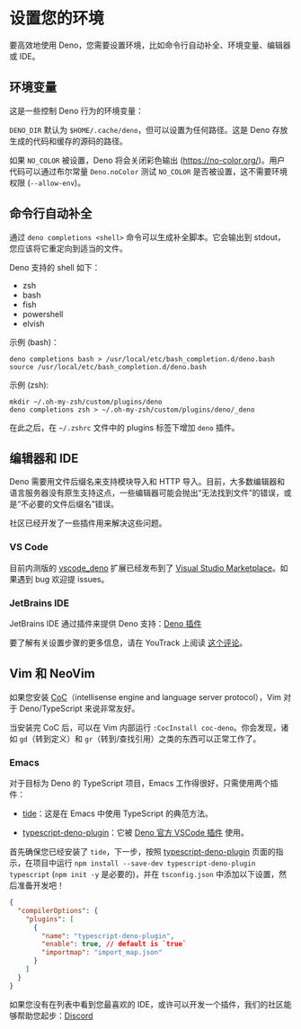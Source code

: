 # 设置您的环境

要高效地使用 Deno，您需要设置环境，比如命令行自动补全、环境变量、编辑器或 IDE。

## 环境变量

这是一些控制 Deno 行为的环境变量：

`DENO_DIR` 默认为 `$HOME/.cache/deno`，但可以设置为任何路径。这是 Deno 存放生成的代码和缓存的源码的路径。

如果 `NO_COLOR` 被设置，Deno 将会关闭彩色输出 (<https://no-color.org/>)。用户代码可以通过布尔常量 `Deno.noColor` 测试 `NO_COLOR` 是否被设置，这不需要环境权限 (`--allow-env`)。

## 命令行自动补全

通过 `deno completions <shell>` 命令可以生成补全脚本。它会输出到 stdout，您应该将它重定向到适当的文件。

Deno 支持的 shell 如下：

- zsh
- bash
- fish
- powershell
- elvish

示例 (bash)：

```shell
deno completions bash > /usr/local/etc/bash_completion.d/deno.bash
source /usr/local/etc/bash_completion.d/deno.bash
```

示例 (zsh):

```shell
mkdir ~/.oh-my-zsh/custom/plugins/deno
deno completions zsh > ~/.oh-my-zsh/custom/plugins/deno/_deno
```

在此之后，在 `~/.zshrc` 文件中的 plugins 标签下增加 `deno` 插件。

## 编辑器和 IDE

Deno 需要用文件后缀名来支持模块导入和 HTTP 导入。目前，大多数编辑器和语言服务器没有原生支持这点，一些编辑器可能会抛出“无法找到文件”的错误，或是“不必要的文件后缀名”错误。

社区已经开发了一些插件用来解决这些问题。

### VS Code

目前内测版的 [vscode_deno](https://github.com/denoland/vscode_deno) 扩展已经发布到了 [Visual Studio Marketplace](https://marketplace.visualstudio.com/items?itemName=denoland.vscode-deno)。如果遇到 bug 欢迎提 issues。

### JetBrains IDE

JetBrains IDE 通过插件来提供 Deno 支持：[Deno 插件](https://plugins.jetbrains.com/plugin/14382-deno)

要了解有关设置步骤的更多信息，请在 YouTrack 上阅读 [这个评论](https://youtrack.jetbrains.com/issue/WEB-41607#focus=streamItem-27-4160152.0-0)。

## Vim 和 NeoVim

如果您安装 [CoC](https://github.com/neoclide/coc.nvim)（intellisense engine and language server protocol），Vim 对于 Deno/TypeScript 来说非常友好。

当安装完 CoC 后，可以在 Vim 内部运行 `:CocInstall coc-deno`。你会发现，诸如 `gd`（转到定义）和 `gr`（转到/查找引用）之类的东西可以正常工作了。

### Emacs

对于目标为 Deno 的 TypeScript 项目，Emacs 工作得很好，只需使用两个插件：

+ [tide](https://github.com/ananthakumaran/tide)：这是在 Emacs 中使用 TypeScript 的典范方法。

+ [typescript-deno-plugin](https://github.com/justjavac/typescript-deno-plugin)：它被 [Deno 官方 VSCode 插件](https://github.com/denoland/vscode_deno) 使用。

首先确保您已经安装了 `tide`，下一步，按照 [typescript-deno-plugin](https://github.com/justjavac/typescript-deno-plugin) 页面的指示，在项目中运行 `npm install --save-dev typescript-deno-plugin typescript` (`npm init -y` 是必要的)，并在 `tsconfig.json` 中添加以下设置，然后准备开发吧！

```json
{
  "compilerOptions": {
    "plugins": [
      {
        "name": "typescript-deno-plugin",
        "enable": true, // default is `true`
        "importmap": "import_map.json"
      }
    ]
  }
}
```

如果您没有在列表中看到您最喜欢的 IDE，或许可以开发一个插件，我们的社区能够帮助您起步：[Discord](https://discord.gg/deno)
